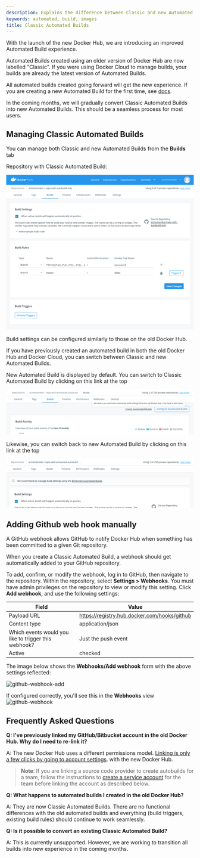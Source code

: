 ```yaml
---
description: Explains the difference between Classic and new Automated Builds
keywords: automated, build, images
title: Classic Automated Builds
---
```


With the launch of the new Docker Hub, we are introducing an improved Automated Build experience.

Automated Builds created using an older version of Docker Hub are now labelled "Classic".
If you were using Docker Cloud to manage builds, your builds are already the latest version of Automated Builds.

All automated builds created going forward will get the new experience. If you are creating a new
Automated Build for the first time, see [docs](/docker-hub/builds.md#configure-automated-build-settings).

In the coming months, we will gradually convert Classic Automated Builds into new Automated Builds. This should
be a seamless process for most users.


## Managing Classic Automated Builds

You can manage both Classic and new Automated Builds from the **Builds** tab

Repository with Classic Automated Build:

![A Classic Automated Build dashboard](images/classic-vs-new-classic-only.png)

 Build settings can be configured similarly to those on the old Docker Hub.

If you have previously created an automated build in both the old Docker Hub and Docker Cloud, you can switch between
Classic and new Automated Builds.

New Automated Build is displayed by default. You can switch to Classic Automated Build by clicking on this link at the top

![Switching to Classic Automated Build](images/classic-vs-new-switch-to-classic.png)

Likewise, you can switch back to new Automated Build by clicking on this link at the top

![Switching to new Automated Build](images/classic-vs-new-switch-to-new.png)



## Adding Github web hook manually

A GitHub webhook allows GitHub to notify Docker Hub when something has
been committed to a given Git repository. 

When you create a Classic Automated Build, a webhook should get automatically added to your GitHub
repository.

To add, confirm, or modify the webhook, log in to GitHub, then navigate to
the repository. Within the repository,  select **Settings > Webhooks**.
You must have admin privileges on the repository to view or modify
this setting. Click **Add webhook**, and use the following settings:


| Field | Value |
| ------|------ |
| Payload URL | https://registry.hub.docker.com/hooks/github |
| Content type | application/json |
| Which events would you like to trigger this webhook? | Just the push event |
| Active | checked |

The image below shows the **Webhooks/Add webhook** form with the above settings reflected:

![github-webhook-add](images/github-webhook-add.png)

If configured correctly, you'll see this in the **Webhooks** view
![github-webhook](images/github-webhook.png)



## Frequently Asked Questions


**Q: I've previously linked my GitHub/Bitbucket account in the old Docker Hub. Why do I need to re-link it?**

A: The new Docker Hub uses a different permissions model. [Linking is only a few clicks by going to account settings](link-source.md).
with the new Docker Hub.

  > **Note**: If you are linking a source code provider to create autobuilds for a team, follow the instructions to [create a service account](/docker-hub/builds.md#service-users-for-team-autobuilds) for the team before linking the account as described below.

**Q: What happens to automated builds I created in the old Docker Hub?**

A: They are now Classic Automated Builds. There are no functional differences with the old automated builds and everything
(build triggers, existing build rules) should continue to work seamlessly.

**Q: Is it possible to convert an existing Classic Automated Build?**

A: This is currently unsupported. However, we are working to transition all builds into new experience in
the coming months.
